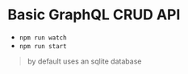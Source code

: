 # Basic GraphQL CRUD API

- `npm run watch`
- `npm run start`

> by default uses an sqlite database
